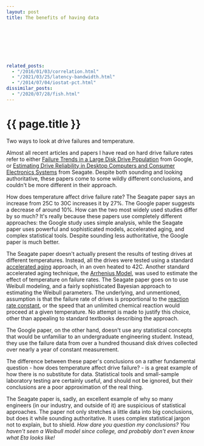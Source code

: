 ```yaml
---
layout: post
title: The benefits of having data








related_posts:
  - "/2016/01/03/correlation.html"
  - "/2021/03/25/latency-bandwidth.html"
  - "/2014/07/04/iostat-pct.html"
dissimilar_posts:
  - "/2020/07/28/fish.html"
---
```

{{ page.title }}
================

<p class="meta">Two ways to look at drive failures and temperature.</p>

Almost all recent articles and papers I have read on hard drive failure rates refer to either [Failure Trends in a Large Disk Drive Population](http://www.usenix.org/events/fast07/tech/full_papers/pinheiro/pinheiro_html/) from Google, or [Estimating Drive Reliability in Desktop Computers and Consumer Electronics Systems](http://www.seagate.com/docs/pdf/whitepaper/drive_reliability.pdf) from Seagate. Despite both sounding and looking authoritative, these papers come to some wildly different conclusions, and couldn't be more different in their approach.

How does temperature affect drive failure rate? The Seagate paper says an increase from 25C to 30C increases it by 27%. The Google paper suggests a decrease of around 10%. How can the two most widely used studies differ by so much? It's really because these papers use completely different approaches: the Google study uses simple analysis, while the Seagate paper uses powerful and sophisticated models, accelerated aging, and complex statistical tools. Despite sounding less authoritative, the Google paper is much better.

The Seagate paper doesn't actually present the results of testing drives at different temperatures. Instead, all the drives were tested using a standard [accelerated aging](http://en.wikipedia.org/wiki/Accelerated_aging) approach, in an oven heated to 42C. Another standard accelerated aging technique, the [Arrhenius Model](http://en.wikipedia.org/wiki/Arrhenius_equation), was used to estimate the effect of temperature on failure rates. The Seagate paper goes on to use Weibull modeling, and a fairly sophisticated Bayesian approach to estimating the Weibull parameters. The underlying, and unmentioned, assumption is that the failure rate of drives is proportional to the [reaction rate constant](http://en.wikipedia.org/wiki/Reaction_rate_constant), or the speed that an unlimited chemical reaction would proceed at a given temperature. No attempt is made to justify this choice, other than appealing to standard textbooks describing the approach.

The Google paper, on the other hand, doesn't use any statistical concepts that would be unfamiliar to an undergraduate engineering student. Instead, they use the failure data from over a hundred thousand disk drives collected over nearly a year of constant measurement.

The difference between these paper's conclusions on a rather fundamental question - how does temperature affect drive failure? - is a great example of how there is no substitute for data. Statistical tools and small-sample laboratory testing are certainly useful, and should not be ignored, but their conclusions are a poor approximation of the real thing.

The Seagate paper is, sadly, an excellent example of why so many engineers (in our industry, and outside of it) are suspicious of statistical approaches. The paper not only stretches a little data into big conclusions, but does it while sounding authoritative. It uses complex statistical jargon not to explain, but to shield. *How dare you question my conclusions? You haven't seen a Weibull model since college, and probably don't even know what Eta looks like!*